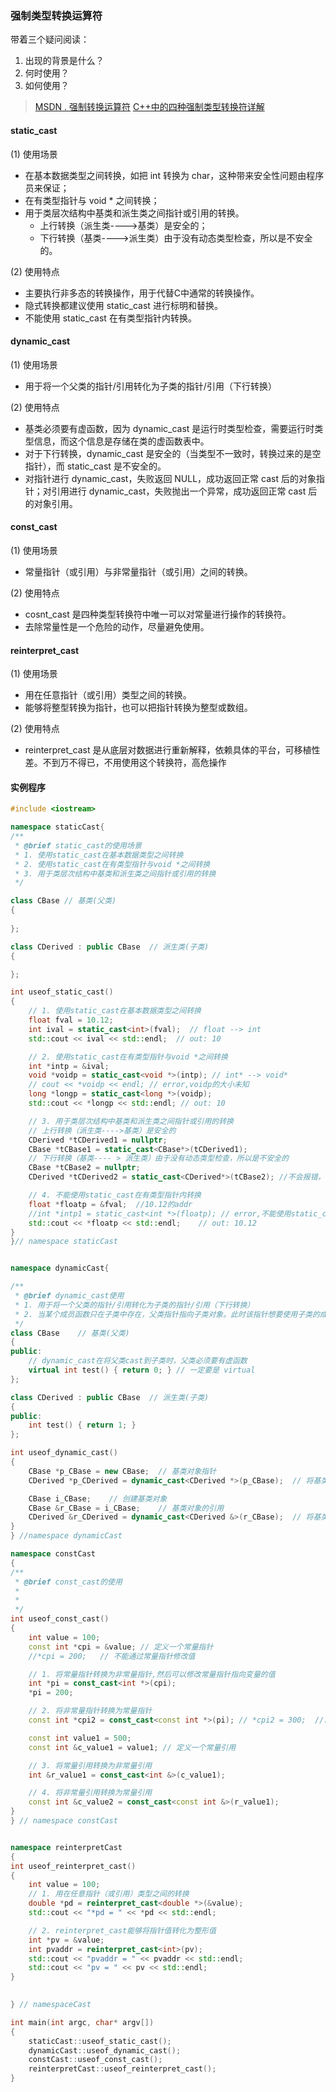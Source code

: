 ### 强制类型转换运算符

带着三个疑问阅读：

1. 出现的背景是什么？
2. 何时使用？
3. 如何使用？

> [MSDN . 强制转换运算符](https://msdn.microsoft.com/zh-CN/library/5f6c9f8h.aspx)
> [C++中的四种强制类型转换符详解](https://www.cnblogs.com/linuxAndMcu/p/10387829.html)

#### static_cast

(1) 使用场景

- 在基本数据类型之间转换，如把 int 转换为 char，这种带来安全性问题由程序员来保证；
- 在有类型指针与 void * 之间转换；
- 用于类层次结构中基类和派生类之间指针或引用的转换。
  - 上行转换（派生类---->基类）是安全的；
  - 下行转换（基类---->派生类）由于没有动态类型检查，所以是不安全的。

(2) 使用特点

- 主要执行非多态的转换操作，用于代替C中通常的转换操作。
- 隐式转换都建议使用 static_cast 进行标明和替换。
- 不能使用 static_cast 在有类型指针内转换。

#### dynamic_cast

(1) 使用场景

- 用于将一个父类的指针/引用转化为子类的指针/引用（下行转换）

(2) 使用特点

- 基类必须要有虚函数，因为 dynamic_cast 是运行时类型检查，需要运行时类型信息，而这个信息是存储在类的虚函数表中。
- 对于下行转换，dynamic_cast 是安全的（当类型不一致时，转换过来的是空指针），而 static_cast 是不安全的。
- 对指针进行 dynamic_cast，失败返回 NULL，成功返回正常 cast 后的对象指针；对引用进行 dynamic_cast，失败抛出一个异常，成功返回正常 cast 后的对象引用。

#### const_cast

(1) 使用场景

- 常量指针（或引用）与非常量指针（或引用）之间的转换。

(2) 使用特点

- cosnt_cast 是四种类型转换符中唯一可以对常量进行操作的转换符。
- 去除常量性是一个危险的动作，尽量避免使用。

#### reinterpret_cast

(1) 使用场景

- 用在任意指针（或引用）类型之间的转换。
- 能够将整型转换为指针，也可以把指针转换为整型或数组。

(2) 使用特点

- reinterpret_cast 是从底层对数据进行重新解释，依赖具体的平台，可移植性差。不到万不得已，不用使用这个转换符，高危操作

#### 实例程序

```c++
#include <iostream>

namespace staticCast{
/**
 * @brief static_cast的使用场景
 * 1. 使用static_cast在基本数据类型之间转换
 * 2. 使用static_cast在有类型指针与void *之间转换
 * 3. 用于类层次结构中基类和派生类之间指针或引用的转换
 */

class CBase // 基类(父类)
{
    
};

class CDerived : public CBase  // 派生类(子类)
{

};

int useof_static_cast()
{
	// 1. 使用static_cast在基本数据类型之间转换
	float fval = 10.12;
	int ival = static_cast<int>(fval);  // float --> int
	std::cout << ival << std::endl;  // out: 10

	// 2. 使用static_cast在有类型指针与void *之间转换
	int *intp = &ival;
	void *voidp = static_cast<void *>(intp); // int* --> void*
	// cout << *voidp << endl; // error,voidp的大小未知
	long *longp = static_cast<long *>(voidp);
	std::cout << *longp << std::endl; // out: 10

	// 3. 用于类层次结构中基类和派生类之间指针或引用的转换
	// 上行转换（派生类---->基类）是安全的
	CDerived *tCDerived1 = nullptr;
	CBase *tCBase1 = static_cast<CBase*>(tCDerived1);
	// 下行转换（基类---- > 派生类）由于没有动态类型检查，所以是不安全的
	CBase *tCBase2 = nullptr;
	CDerived *tCDerived2 = static_cast<CDerived*>(tCBase2); //不会报错，但是不安全

	// 4. 不能使用static_cast在有类型指针内转换
	float *floatp = &fval;  //10.12的addr
	//int *intp1 = static_cast<int *>(floatp); // error,不能使用static_cast在有类型指针内转换
	std::cout << *floatp << std::endl;    // out: 10.12
}
}// namespace staticCast


namespace dynamicCast{

/**
 * @brief dynamic_cast使用
 * 1. 用于将一个父类的指针/引用转化为子类的指针/引用（下行转换）
 * 2. 当某个成员函数只在子类中存在，父类指针指向子类对象。此时该指针想要使用子类的成员函数，需要将父类指针转换为子类指针
 */
class CBase    // 基类(父类)
{
public:
	// dynamic_cast在将父类cast到子类时，父类必须要有虚函数
	virtual int test() { return 0; } // 一定要是 virtual
};

class CDerived : public CBase  // 派生类(子类)
{
public:
	int test() { return 1; }
};

int useof_dynamic_cast()
{
	CBase *p_CBase = new CBase;  // 基类对象指针
	CDerived *p_CDerived = dynamic_cast<CDerived *>(p_CBase);  // 将基类对象指针类型转换为派生类对象指针

	CBase i_CBase;    // 创建基类对象
	CBase &r_CBase = i_CBase;    // 基类对象的引用
	CDerived &r_CDerived = dynamic_cast<CDerived &>(r_CBase);  // 将基类对象的引用转换派生类对象的引用
}
} //namespace dynamicCast

namespace constCast
{
/**
 * @brief const_cast的使用
 * 
 *
 */
int useof_const_cast()
{
	int value = 100;
	const int *cpi = &value; // 定义一个常量指针
	//*cpi = 200;   // 不能通过常量指针修改值

	// 1. 将常量指针转换为非常量指针,然后可以修改常量指针指向变量的值
	int *pi = const_cast<int *>(cpi);
	*pi = 200;

	// 2. 将非常量指针转换为常量指针
	const int *cpi2 = const_cast<const int *>(pi); // *cpi2 = 300;  //已经是常量指针

	const int value1 = 500;
	const int &c_value1 = value1; // 定义一个常量引用

	// 3. 将常量引用转换为非常量引用
	int &r_value1 = const_cast<int &>(c_value1);

	// 4. 将非常量引用转换为常量引用
	const int &c_value2 = const_cast<const int &>(r_value1);
}  
} // namespace constCast


namespace reinterpretCast
{
int useof_reinterpret_cast()
{
	int value = 100;
	// 1. 用在任意指针（或引用）类型之间的转换
	double *pd = reinterpret_cast<double *>(&value);
	std::cout << "*pd = " << *pd << std::endl;

	// 2. reinterpret_cast能够将指针值转化为整形值
	int *pv = &value;
	int pvaddr = reinterpret_cast<int>(pv);
	std::cout << "pvaddr = " << pvaddr << std::endl;
	std::cout << "pv = " << pv << std::endl;
}

    
} // namespaceCast

int main(int argc, char* argv[])
{
    staticCast::useof_static_cast();
    dynamicCast::useof_dynamic_cast();
    constCast::useof_const_cast();
    reinterpretCast::useof_reinterpret_cast();
}